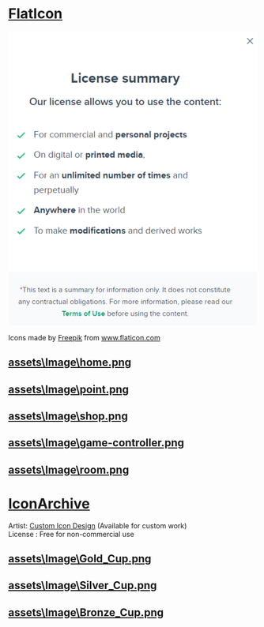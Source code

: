 # [FlatIcon](https://www.flaticon.com/)
![FlatIcon](/assets/Image/License/FlatIcon-License.png)

<div>Icons made by <a href="https://www.freepik.com" title="Freepik">Freepik</a> from <a href="https://www.flaticon.com/" title="Flaticon">www.flaticon.com</a></div>


## [assets\Image\home.png](https://www.flaticon.com/free-icon/home_553416?term=home&page=1&position=38&page=1&position=38&related_id=553416&origin=search)

## [assets\Image\point.png](https://www.flaticon.com/free-icon/point_4291373?term=point&page=1&position=9&page=1&position=9&related_id=4291373&origin=search)

## [assets\Image\shop.png](https://www.flaticon.com/free-icon/shop_3982748?term=shop&page=2&position=5&page=2&position=5&related_id=3982748&origin=search)

## [assets\Image\game-controller.png](https://www.flaticon.com/free-icon/game-controller_2972291?term=game&page=1&position=7&page=1&position=7&related_id=2972291)

## [assets\Image\room.png](https://www.flaticon.com/free-icon/room_578110?term=room&page=1&position=8&page=1&position=8&related_id=578110&origin=search)



# [IconArchive](https://iconarchive.com/)

Artist: [Custom Icon Design](https://iconarchive.com/artist/custom-icon-design.html) (Available for custom work) \
License : Free for non-commercial use

## [assets\Image\Gold_Cup.png](https://iconarchive.com/show/flatastic-7-icons-by-custom-icon-design/Cup-gold-icon.html)
## [assets\Image\Silver_Cup.png](https://iconarchive.com/show/flatastic-7-icons-by-custom-icon-design/Cup-silver-icon.html)
## [assets\Image\Bronze_Cup.png](https://iconarchive.com/show/flatastic-7-icons-by-custom-icon-design/Cup-bronze-icon.html)